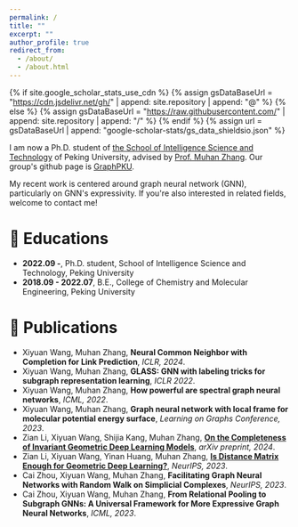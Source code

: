 ```yaml
---
permalink: /
title: ""
excerpt: ""
author_profile: true
redirect_from: 
  - /about/
  - /about.html
---
```


{% if site.google_scholar_stats_use_cdn %}
{% assign gsDataBaseUrl = "https://cdn.jsdelivr.net/gh/" | append: site.repository | append: "@" %}
{% else %}
{% assign gsDataBaseUrl = "https://raw.githubusercontent.com/" | append: site.repository | append: "/" %}
{% endif %}
{% assign url = gsDataBaseUrl | append: "google-scholar-stats/gs_data_shieldsio.json" %}

<span class='anchor' id='about-me'></span>

I am now a Ph.D. student of <a href='https://www.cis.pku.edu.cn'>the School of Intelligence Science and Technology</a> of Peking University, advised by <a href='https://muhanzhang.github.io'>Prof. Muhan Zhang</a>. Our group's github page is <a href='https://github.com/GraphPKU'>GraphPKU</a>.

My recent work is centered around graph neural network (GNN), particularly on GNN's expressivity. If you're also interested in related fields, welcome to contact me!

# 📖 Educations

- **2022.09 -**, Ph.D. student, School of Intelligence Science and Technology, Peking University
- **2018.09 - 2022.07**, B.E., College of Chemistry and Molecular Engineering, Peking University

# 📝 Publications 
-  Xiyuan Wang, Muhan Zhang, **Neural Common Neighbor with Completion for Link Prediction**, *ICLR, 2024*.
-  Xiyuan Wang, Muhan Zhang, **GLASS: GNN with labeling tricks for subgraph representation learning**, *ICLR 2022*.
-  Xiyuan Wang, Muhan Zhang, **How powerful are spectral graph neural networks**, *ICML, 2022*.
-  Xiyuan Wang, Muhan Zhang, **Graph neural network with local frame for molecular potential energy surface**, *Learning on Graphs Conference, 2023*.
-  Zian Li, Xiyuan Wang, Shijia Kang, Muhan Zhang, <a href='https://arxiv.org/abs/2402.04836'>**On the Completeness of Invariant Geometric Deep Learning Models**</a>, *arXiv preprint, 2024*.
-  Zian Li, Xiyuan Wang, Yinan Huang, Muhan Zhang, <a href='https://arxiv.org/pdf/2302.05743'>**Is Distance Matrix Enough for Geometric Deep Learning?**</a>, *NeurIPS, 2023*.
-  Cai Zhou, Xiyuan Wang, Muhan Zhang, **Facilitating Graph Neural Networks with Random Walk on Simplicial Complexes**, *NeurIPS, 2023*.
-  Cai Zhou, Xiyuan Wang, Muhan Zhang, **From Relational Pooling to Subgraph GNNs: A Universal Framework for More Expressive Graph Neural Networks**, *ICML, 2023*.

